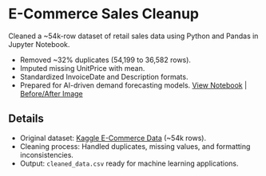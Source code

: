 # E-Commerce Sales Cleanup
Cleaned a ~54k-row dataset of retail sales data using Python and Pandas in Jupyter Notebook.
- Removed ~32% duplicates (54,199 to 36,582 rows).
- Imputed missing UnitPrice with mean.
- Standardized InvoiceDate and Description formats.
- Prepared for AI-driven demand forecasting models.
[View Notebook](cleaning_notebook.ipynb) | [Before/After Image](before_after.png)

## Details
- Original dataset: [Kaggle E-Commerce Data](https://www.kaggle.com/datasets/carrie1/ecommerce-data) (~54k rows).
- Cleaning process: Handled duplicates, missing values, and formatting inconsistencies.
- Output: `cleaned_data.csv` ready for machine learning applications.
